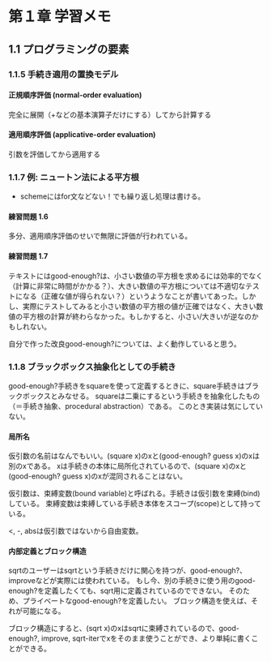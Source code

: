 # 第１章 学習メモ
## 1.1 プログラミングの要素

### 1.1.5 手続き適用の置換モデル
#### 正規順序評価 (normal-order evaluation)
完全に展開（+などの基本演算子だけにする）してから計算する

#### 適用順序評価 (applicative-order evaluation) 
引数を評価してから適用する

### 1.1.7 例: ニュートン法による平方根
- schemeにはfor文などない！でも繰り返し処理は書ける。

#### 練習問題 1.6
多分、適用順序評価のせいで無限に評価が行われている。

#### 練習問題 1.7
テキストにはgood-enough?は、小さい数値の平方根を求めるには効率的でなく（計算に非常に時間がかかる？）、大きい数値の平方根については不適切なテストになる（正確な値が得られない？）というようなことが書いてあった。しかし、実際にテストしてみると小さい数値の平方根の値が正確ではなく、大きい数値の平方根の計算が終わらなかった。もしかすると、小さい/大きいが逆なのかもしれない。

自分で作った改良good-enough?については、よく動作していると思う。

### 1.1.8 ブラックボックス抽象化としての手続き
good-enough?手続きをsquareを使って定義するときに、square手続きはブラックボックスとみなせる。
squareは二乗にするという手続きを抽象化したもの（＝手続き抽象、procedural abstraction）である。
このとき実装は気にしていない。

#### 局所名
仮引数の名前はなんでもいい。(square x)のxと(good-enough? guess x)のxは別のxである。
xは手続きの本体に局所化されているので、(square x)のxと(good-enough? guess x)のxが混同されることはない。

仮引数は、束縛変数(bound variable)と呼ばれる。手続きは仮引数を束縛(bind)している。
束縛変数は束縛している手続き本体をスコープ(scope)として持っている。

<, -, absは仮引数ではないから自由変数。

#### 内部定義とブロック構造
sqrtのユーザーはsqrtという手続きだけに関心を持つが、good-enough?、improveなどが実際には使われている。
もし今、別の手続きに使う用のgood-enough?を定義したくても、sqrt用に定義されているのでできない。
そのため、プライベートなgood-enough?を定義したい。
ブロック構造を使えば、それが可能になる。

ブロック構造にすると、(sqrt x)のxはsqrtに束縛されているので、good-enough?, improve, sqrt-iterでxをそのまま使うことができ、より単純に書くことができる。
